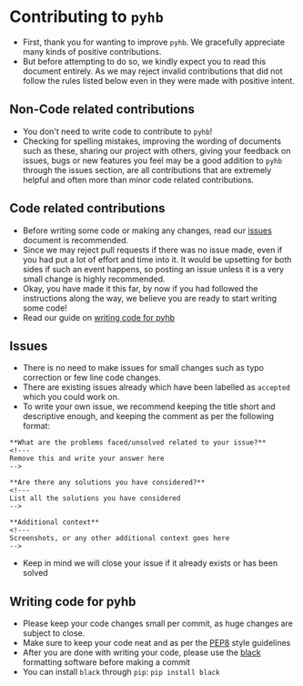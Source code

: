 # Contributing to `pyhb`
  - First, thank you for wanting to improve `pyhb`. We gracefully appreciate many kinds of positive  contributions. 
  - But before attempting to do so, we kindly expect you to read this document entirely. As we may reject invalid 
    contributions that did not follow the rules listed below even in they were made with positive intent.

## Non-Code related contributions
  - You don't need to write code to contribute to `pyhb`!
  - Checking for spelling mistakes, improving the wording of documents such as these, sharing our project with others,
    giving your feedback on issues, bugs or new features you feel may be a good addition to `pyhb`
    through the issues section, are all contributions that are extremely helpful and often more
    than minor code related contributions.

## Code related contributions
  - Before writing some code or making any changes, read our <a href="https://github.com/blankRiot96/pyhb/blob/main/CONTRIBUTING.md#Issues">issues</a> document is recommended.
  - Since we may reject pull requests if there was no issue made, even if you had put a lot of effort and time 
    into it. It would be upsetting for both sides if such an event happens, so posting an issue unless it is a very
    small change is highly recommended.
  - Okay, you have made it this far, by now if you had followed the instructions along the way, we believe you 
    are ready to start writing some code!
  - Read our guide on <a href="https://github.com/blankRiot96/pyhb/blob/main/CONTRIBUTING.md#Writing-code-for-pyhb">writing code for pyhb</a>

## Issues
  - There is no need to make issues for small changes such as typo correction or few line code changes.
  - There are existing issues already which have been labelled as `accepted` which you could work on.
  - To write your own issue, we recommend keeping the title short and descriptive enough, and keeping the comment as per
    the following format:
  ```
**What are the problems faced/unsolved related to your issue?**
<!---
Remove this and write your answer here
-->

**Are there any solutions you have considered?**
<!---
List all the solutions you have considered
-->

**Additional context**
<!---
Screenshots, or any other additional context goes here
-->
```
  - Keep in mind we will close your issue if it already exists or has been solved

## Writing code for pyhb
  - Please keep your code changes small per commit, as huge changes are subject to close.
  - Make sure to keep your code neat and as per the <a href="https://www.python.org/dev/peps/pep-0008/">PEP8</a> style 
    guidelines 
  - After you are done with writing your code, please use the <a href="https://pypi.org/project/black/">black</a> formatting software before making a commit
  - You can install `black` through `pip`: `pip install black`

